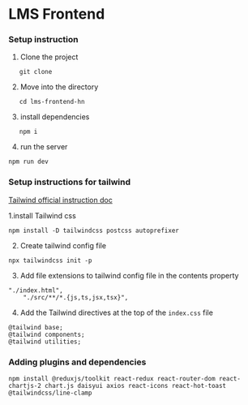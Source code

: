 # LMS Frontend

### Setup instruction

1. Clone the project

```
   git clone
```

2. Move into the directory

```
   cd lms-frontend-hn
```
3. install dependencies

```
   npm i
```

4. run the server

```
npm run dev
```


### Setup instructions for tailwind
[Tailwind official instruction doc](https://tailwindcss.com/docs/guides/vite)

1.install Tailwind css
```
npm install -D tailwindcss postcss autoprefixer
```

2. Create tailwind config file
```
npx tailwindcss init -p
```

3. Add file extensions to tailwind config file in the contents property
```
"./index.html",
    "./src/**/*.{js,ts,jsx,tsx}",
```

4. Add the Tailwind directives at the top of the `index.css` file
```
@tailwind base;
@tailwind components;
@tailwind utilities;
```


### Adding plugins and dependencies

```
npm install @reduxjs/toolkit react-redux react-router-dom react-chartjs-2 chart.js daisyui axios react-icons react-hot-toast @tailwindcss/line-clamp
```